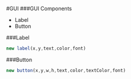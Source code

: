 #GUI
###GUI Components
* Label
* Button

###Label
```javascript
new label(x,y,text,color,font)
```

###Button
```javascript
new button(x,y,w,h,text,color,textColor,font)
```
